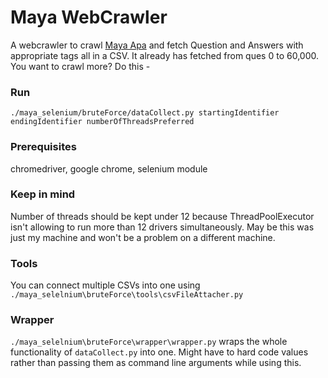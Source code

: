 # Maya WebCrawler  

A webcrawler to crawl [Maya Apa](https://maya.com.bd/) and fetch Question and Answers with appropriate tags all in a CSV. It already has fetched from ques 0 to 60,000. You want to crawl more? Do this -

### Run  

`./maya_selenium/bruteForce/dataCollect.py startingIdentifier endingIdentifier numberOfThreadsPreferred`

### Prerequisites  

chromedriver, google chrome, selenium module

### Keep in mind  

Number of threads should be kept under 12 because ThreadPoolExecutor
isn't allowing to run more than 12 drivers simultaneously. May be this was just my machine and won't be a problem on a different machine.

### Tools

You can connect multiple CSVs into one using `./maya_selelnium\bruteForce\tools\csvFileAttacher.py`  

### Wrapper  

`./maya_selelnium\bruteForce\wrapper\wrapper.py` wraps the whole functionality of `dataCollect.py` into one. Might have to hard code values rather than passing them as command line arguments while using this.